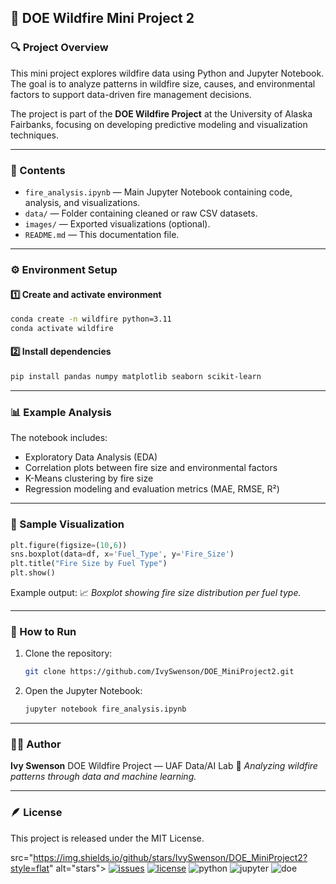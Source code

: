 ## 🌲 DOE Wildfire Mini Project 2

### 🔍 Project Overview

This mini project explores wildfire data using Python and Jupyter Notebook.
The goal is to analyze patterns in wildfire size, causes, and environmental factors to support data-driven fire management decisions.

The project is part of the **DOE Wildfire Project** at the University of Alaska Fairbanks, focusing on developing predictive modeling and visualization techniques.

---

### 📘 Contents

* `fire_analysis.ipynb` — Main Jupyter Notebook containing code, analysis, and visualizations.
* `data/` — Folder containing cleaned or raw CSV datasets.
* `images/` — Exported visualizations (optional).
* `README.md` — This documentation file.

---

### ⚙️ Environment Setup

#### 1️⃣ Create and activate environment

```bash
conda create -n wildfire python=3.11
conda activate wildfire
```

#### 2️⃣ Install dependencies

```bash
pip install pandas numpy matplotlib seaborn scikit-learn
```

---

### 📊 Example Analysis

The notebook includes:

* Exploratory Data Analysis (EDA)
* Correlation plots between fire size and environmental factors
* K-Means clustering by fire size
* Regression modeling and evaluation metrics (MAE, RMSE, R²)

---

### 🧠 Sample Visualization

```python
plt.figure(figsize=(10,6))
sns.boxplot(data=df, x='Fuel_Type', y='Fire_Size')
plt.title("Fire Size by Fuel Type")
plt.show()
```

Example output:
📈 *Boxplot showing fire size distribution per fuel type.*

---

### 🚀 How to Run

1. Clone the repository:

   ```bash
   git clone https://github.com/IvySwenson/DOE_MiniProject2.git
   ```
2. Open the Jupyter Notebook:

   ```bash
   jupyter notebook fire_analysis.ipynb
   ```

---

### 👩‍💻 Author

**Ivy Swenson**
DOE Wildfire Project — UAF Data/AI Lab
💬 *Analyzing wildfire patterns through data and machine learning.*

---

### 🪶 License

This project is released under the MIT License.

src="https://img.shields.io/github/stars/IvySwenson/DOE_MiniProject2?style=flat" alt="stars"></a> <a href="https://github.com/IvySwenson/DOE_MiniProject2/issues"><img src="https://img.shields.io/github/issues/IvySwenson/DOE_MiniProject2" alt="issues"></a> <a href="https://github.com/IvySwenson/DOE_MiniProject2/blob/main/LICENSE"><img src="https://img.shields.io/badge/License-MIT-blue.svg" alt="license"></a> <img src="https://img.shields.io/badge/python-3.11+-brightgreen" alt="python"> <img src="https://img.shields.io/badge/Jupyter-Notebook-orange" alt="jupyter"> <img src="https://img.shields.io/badge/DOE-Wildfire%20Project-teal" alt="doe"> </p>


